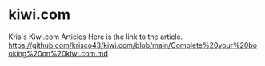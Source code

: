# kiwi.com
Kris's Kiwi.com Articles
Here is the link to the article.
https://github.com/krisco43/kiwi.com/blob/main/Complete%20your%20booking%20on%20kiwi.com.md
